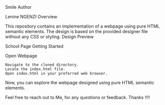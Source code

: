 Smile
Author

Lenine NGENZI
Overview

This repository contains an implementation of a webpage using pure HTML semantic elements. The design is based on the provided designer file without any CSS or styling.
Design Preview

School Page
Getting Started

Open Webpage

    Navigate to the cloned directory.
    Locate the index.html file.
    Open index.html in your preferred web browser.

Now, you can explore the webpage designed using pure HTML semantic elements.

Feel free to reach out to Me, for any questions or feedback.
Thanks !!!!

